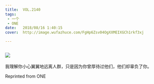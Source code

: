 ```yaml
---
title:	VOL.2140
tags:
 - 一个
 - ONE
date:	2018/08/16 1:40:15
cover:	http://image.wufazhuce.com/FgHp6Zsv04OgXXMEIXGCh1rkf3xj

---
```

![](http://image.wufazhuce.com/FgHp6Zsv04OgXXMEIXGCh1rkf3xj)
---

我理解你小心翼翼地远离人群，只是因为你曾厚待过他们，他们却辜负了你。
 
Reprinted from ONE
